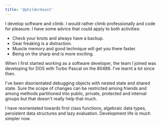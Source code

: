 ```yaml
---
title: '@philderbeast'
---
```


I develop software and climb. I would rather climb professionally and code for
pleasure. I have some advice that could apply to both activities:

* Check your knots and always have a backup.
* Gear freaking is a distraction.
* Muscle memory and good technique will get you there faster.
* Being on the sharp end is more exciting.

When I first started working as a software developer, the team I joined was
developing for DOS with Turbo Pascal on the 80486. I've learnt a lot since
then.

I've been disorientated debugging objects with nested state and shared state.
Sure the scope of changes can be restricted among friends and among methods
partitioned into public, private, protected and internal groups but that
doesn't really help that much.

I have reorientated towards first class functions, algebraic data types,
persistent data structures and lazy evaluation. Development life is much
simpler now.
